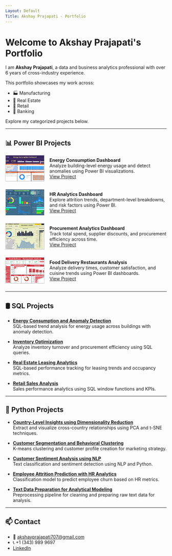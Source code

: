 ```yaml
---
Layout: Default
Title: Akshay Prajapati - Portfolio
---
```


# Welcome to Akshay Prajapati's Portfolio

I am **Akshay Prajapati**, a data and business analytics professional with over 6 years of cross-industry experience.

This portfolio showcases my work across:
- 🏭 Manufacturing
- 🏢 Real Estate
- 🛒 Retail
- 🏦 Banking

Explore my categorized projects below.

---

## 📊 Power BI Projects

<div style="display: flex; gap: 16px; align-items: center; margin-bottom: 24px;">
  <img src="https://raw.githubusercontent.com/Akshay231196/Power-BI-Projects-Portfolio/main/Energy-Consumptions-Dashboard-main/Energy-Consumptions-Dashboard-main/Energy.png" width="120" height="80" style="object-fit: cover; border: 1px solid #ccc;">
  <div>
    <b>Energy Consumption Dashboard</b><br>
    Analyze building-level energy usage and detect anomalies using Power BI visualizations.<br>
    <a href="https://github.com/Akshay231196/Power-BI-Projects-Portfolio/tree/main/Energy-Consumptions-Dashboard-main/Energy-Consumptions-Dashboard-main" target="_blank">View Project</a>
  </div>
</div>

<div style="display: flex; gap: 16px; align-items: center; margin-bottom: 24px;">
  <img src="https://raw.githubusercontent.com/Akshay231196/Power-BI-Projects-Portfolio/main/HR-Analytics-Dashboard-main/HR-Analytics-Dashboard-main/HR.png" width="120" height="80" style="object-fit: cover; border: 1px solid #ccc;">
  <div>
    <b>HR Analytics Dashboard</b><br>
    Explore attrition trends, department-level breakdowns, and risk factors using Power BI.<br>
    <a href="http://github.com/Akshay231196/Power-BI-Projects-Portfolio/tree/main/HR-Analytics-Dashboard-main/HR-Analytics-Dashboard-main" target="_blank">View Project</a>
  </div>
</div>

<div style="display: flex; gap: 16px; align-items: center; margin-bottom: 24px;">
  <img src="https://raw.githubusercontent.com/Akshay231196/Power-BI-Projects-Portfolio/main/Procurement-Analytics-Dashboard-main/Procurement-Analytics-Dashboard-main/Procurement.png" width="120" height="80" style="object-fit: cover; border: 1px solid #ccc;">
  <div>
    <b>Procurement Analytics Dashboard</b><br>
    Track total spend, supplier discounts, and procurement efficiency across time.<br>
    <a href="https://github.com/Akshay231196/Power-BI-Projects-Portfolio/tree/main/Procurement-Analytics-Dashboard-main/Procurement-Analytics-Dashboard-main" target="_blank">View Project</a>
  </div>
</div>

<div style="display: flex; gap: 16px; align-items: center; margin-bottom: 24px;">
  <img src="https://raw.githubusercontent.com/Akshay231196/Power-BI-Projects-Portfolio/main/Food-Delivery-Restaurents-Analysis-main/Food-Delivery-Restaurents-Analysis-main/Food%20Delivery.png" width="120" height="80" style="object-fit: cover; border: 1px solid #ccc;">
  <div>
    <b>Food Delivery Restaurants Analysis</b><br>
    Analyze delivery times, customer satisfaction, and cuisine trends using Power BI dashboards.<br>
    <a href="https://github.com/Akshay231196/Power-BI-Projects-Portfolio/tree/main/Food-Delivery-Restaurents-Analysis-main/Food-Delivery-Restaurents-Analysis-main" target="_blank">View Project</a>
  </div>
</div>

---

## 🛢 SQL Projects

- **[Energy Consumption and Anomaly Detection](https://github.com/Akshay231196/SQL_Projects/tree/main/Energy-Consumption-and-Anomaly-Detection-using-SQL-main)**  
  SQL-based trend analysis for energy usage across buildings with anomaly detection.

- **[Inventory Optimization](https://github.com/Akshay231196/SQL_Projects/tree/main/Inventory-Optimization-main)**  
  Analyze inventory turnover and procurement efficiency using SQL queries.

- **[Real Estate Leasing Analytics](https://github.com/Akshay231196/SQL_Projects/tree/main/Real-Estate-Leasing-Analytics-with-SQL)**  
  SQL-based performance tracking for leasing trends and occupancy metrics.

- **[Retail Sales Analysis](https://github.com/Akshay231196/SQL_Projects/tree/main/Retail_Sales_Analysis_SQL-main)**  
  Sales performance analytics using SQL window functions and KPIs.

---

## 🐍 Python Projects

- **[Country-Level Insights using Dimensionality Reduction](https://github.com/Akshay231196/Python-Projects/tree/main/Country-Level-Insights-Using-Dimensionality-Reduction)**  
  Extract and visualize cross-country relationships using PCA and t-SNE techniques.

- **[Customer Segmentation and Behavioral Clustering](https://github.com/Akshay231196/Python-Projects/tree/main/Customer-Segmentation-and-Behavioral-Clustering)**  
  K-means clustering and customer profile creation for marketing strategy.

- **[Customer Sentiment Analysis using NLP](https://github.com/Akshay231196/Python-Projects/tree/main/Customer-Sentiment-Analysis-Using-NLP-Techniques)**  
  Text classification and sentiment detection using NLP and Python.

- **[Employee Attrition Prediction with HR Analytics](https://github.com/Akshay231196/Python-Projects/tree/main/Employee-Attrition-Prediction-with-HR-Analytics)**  
  Classification model to predict employee churn based on HR metrics.

- **[Text Data Preparation for Analytical Modeling](https://github.com/Akshay231196/Python-Projects/tree/main/Text-Data-Preparation-for-Analytical-Modeling)**  
  Preprocessing pipeline for cleaning and preparing raw text data for analysis.

---

## 📫 Contact

- 📧 akshayprajapati707@gmail.com  
- 📞 +1 (343) 989 9697  
- [LinkedIn](https://www.linkedin.com/in/akshay-prajapati-888668122/)
